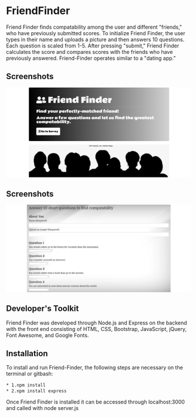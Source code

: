 # FriendFinder
Friend Finder finds compatability among the user and different "friends," who have previously submitted scores. To initialize Friend Finder, the user types in their name and uploads a picture and then answers 10 questions. Each question is scaled from 1-5. After pressing "submit," Friend Finder calculates the score and compares scores with the friends who have previously answered. Friend-Finder operates similar to a "dating app."

## Screenshots

![surveypage](https://github.com/edivya/FriendFinder/blob/master/images/FriendFinder.png)
## Screenshots

![surveypage](https://github.com/edivya/FriendFinder/blob/master/images/FriendFinder-1.png)

## Developer's Toolkit ##
Friend Finder was developed through Node.js and Express on the backend with the front end consisting of HTML, CSS, Bootstrap, JavaScript, jQuery, Font Awesome, and Google Fonts.

## Installation ##
To install and run Friend-Finder, the following steps are necessary on the terminal or gitbash:

	* 1.npm install 
	* 2.npm install express

Once Friend Finder is installed it can be accessed through localhost:3000 and called with node server.js